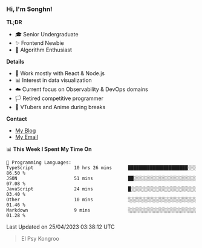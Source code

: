 ### Hi, I'm Songhn!

**TL;DR**

- 🎓 Senior Undergraduate
- ✨ Frontend Newbie
- 🎈 Algorithm Enthusiast

**Details**

- 🎯 Work mostly with React & Node.js
- 📊 Interest in data visualization
- ☁️ Current focus on Observability & DevOps domains
- 🏳️ Retired competitive programmer
- 🍵 VTubers and Anime during breaks

**Contact**
- [My Blog](https://blog.songhn.com)
- [My Email](mailto:nana7mi@duck.com)

<!--START_SECTION:waka-->
📊 **This Week I Spent My Time On** 

```text
💬 Programming Languages: 
TypeScript               10 hrs 26 mins      ██████████████████████░░░   86.50 % 
JSON                     51 mins             ██░░░░░░░░░░░░░░░░░░░░░░░   07.08 % 
JavaScript               24 mins             █░░░░░░░░░░░░░░░░░░░░░░░░   03.40 % 
Other                    10 mins             ░░░░░░░░░░░░░░░░░░░░░░░░░   01.46 % 
Markdown                 9 mins              ░░░░░░░░░░░░░░░░░░░░░░░░░   01.28 % 
```


 Last Updated on 25/04/2023 03:38:12 UTC
<!--END_SECTION:waka-->

> El Psy Kongroo
